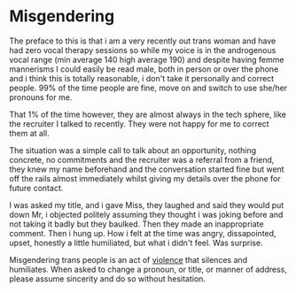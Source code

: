 # Misgendering

The preface to this is that i am a very recently out trans woman and have had zero vocal therapy sessions so while my voice is in the androgenous vocal range (min average 140 high average 190) and despite having femme mannerisms I could easily be read male, both in person or over the phone and i think this is totally reasonable, i don't take it personally and correct people. 99% of the time people are fine, move on and switch to use she/her pronouns for me.

That 1% of the time however, they are almost always in the tech sphere, like the recruiter I talked to recently. They were not happy for me to correct them at all.

The situation was a simple call to talk about an opportunity, nothing concrete, no commitments and the recruiter was a referral from a friend, they knew my name beforehand and the conversation started fine but went off the rails almost immediately whilst giving my details over the phone for future contact.

I was asked my title, and i gave Miss, they laughed and said they would put down Mr, i objected politely assuming they thought i was joking before and not taking it badly but they baulked. Then they made an inappropriate comment. Then i hung up. How i felt at the time was angry, dissapointed, upset, honestly a little humiliated, but what i didn't feel. Was surprise.

Misgendering trans people is an act of [violence](https://everydayfeminism.com/2017/01/misgendering-trans-people-is-violence/) that silences and humiliates. When asked to change a pronoun, or title, or manner of address, please assume sincerity and do so without hesitation.
